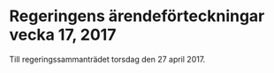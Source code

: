 # Regeringens ärendeförteckningar vecka 17, 2017

Till regeringssammanträdet torsdag den 27 april 2017.
